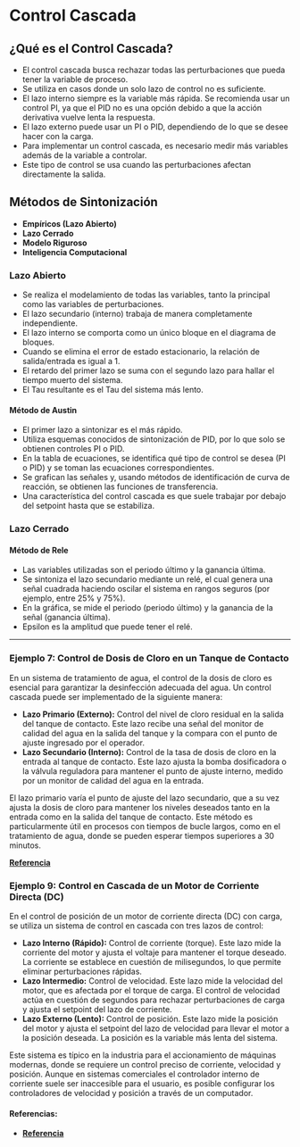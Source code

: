 # Control Cascada

## ¿Qué es el Control Cascada?

- El control cascada busca rechazar todas las perturbaciones que pueda tener la variable de proceso.
- Se utiliza en casos donde un solo lazo de control no es suficiente.
- El lazo interno siempre es la variable más rápida. Se recomienda usar un control PI, ya que el PID no es una opción debido a que la acción derivativa vuelve lenta la respuesta.
- El lazo externo puede usar un PI o PID, dependiendo de lo que se desee hacer con la carga.
- Para implementar un control cascada, es necesario medir más variables además de la variable a controlar.
- Este tipo de control se usa cuando las perturbaciones afectan directamente la salida.

## Métodos de Sintonización

- **Empíricos (Lazo Abierto)**
- **Lazo Cerrado**
- **Modelo Riguroso**
- **Inteligencia Computacional**

### Lazo Abierto

- Se realiza el modelamiento de todas las variables, tanto la principal como las variables de perturbaciones.
- El lazo secundario (interno) trabaja de manera completamente independiente.
- El lazo interno se comporta como un único bloque en el diagrama de bloques.
- Cuando se elimina el error de estado estacionario, la relación de salida/entrada es igual a 1.
- El retardo del primer lazo se suma con el segundo lazo para hallar el tiempo muerto del sistema.
- El Tau resultante es el Tau del sistema más lento.

#### Método de Austin

- El primer lazo a sintonizar es el más rápido.
- Utiliza esquemas conocidos de sintonización de PID, por lo que solo se obtienen controles PI o PID.
- En la tabla de ecuaciones, se identifica qué tipo de control se desea (PI o PID) y se toman las ecuaciones correspondientes.
- Se grafican las señales y, usando métodos de identificación de curva de reacción, se obtienen las funciones de transferencia.
- Una característica del control cascada es que suele trabajar por debajo del setpoint hasta que se estabiliza.

### Lazo Cerrado

#### Método de Rele

- Las variables utilizadas son el periodo último y la ganancia última.
- Se sintoniza el lazo secundario mediante un relé, el cual genera una señal cuadrada haciendo oscilar el sistema en rangos seguros (por ejemplo, entre 25% y 75%).
- En la gráfica, se mide el periodo (periodo último) y la ganancia de la señal (ganancia última).
- Epsilon es la amplitud que puede tener el relé.

---

### Ejemplo 7: Control de Dosis de Cloro en un Tanque de Contacto

En un sistema de tratamiento de agua, el control de la dosis de cloro es esencial para garantizar la desinfección adecuada del agua. Un control cascada puede ser implementado de la siguiente manera:

- **Lazo Primario (Externo):** Control del nivel de cloro residual en la salida del tanque de contacto. Este lazo recibe una señal del monitor de calidad del agua en la salida del tanque y la compara con el punto de ajuste ingresado por el operador.
- **Lazo Secundario (Interno):** Control de la tasa de dosis de cloro en la entrada al tanque de contacto. Este lazo ajusta la bomba dosificadora o la válvula reguladora para mantener el punto de ajuste interno, medido por un monitor de calidad del agua en la entrada.

El lazo primario varía el punto de ajuste del lazo secundario, que a su vez ajusta la dosis de cloro para mantener los niveles deseados tanto en la entrada como en la salida del tanque de contacto. Este método es particularmente útil en procesos con tiempos de bucle largos, como en el tratamiento de agua, donde se pueden esperar tiempos superiores a 30 minutos.

[**Referencia**](https://www.sciencedirect.com/topics/engineering/cascade-control)  

### Ejemplo 9: Control en Cascada de un Motor de Corriente Directa (DC)

En el control de posición de un motor de corriente directa (DC) con carga, se utiliza un sistema de control en cascada con tres lazos de control:

- **Lazo Interno (Rápido):** Control de corriente (torque). Este lazo mide la corriente del motor y ajusta el voltaje para mantener el torque deseado. La corriente se establece en cuestión de milisegundos, lo que permite eliminar perturbaciones rápidas.
- **Lazo Intermedio:** Control de velocidad. Este lazo mide la velocidad del motor, que es afectada por el torque de carga. El control de velocidad actúa en cuestión de segundos para rechazar perturbaciones de carga y ajusta el setpoint del lazo de corriente.
- **Lazo Externo (Lento):** Control de posición. Este lazo mide la posición del motor y ajusta el setpoint del lazo de velocidad para llevar el motor a la posición deseada. La posición es la variable más lenta del sistema.

Este sistema es típico en la industria para el accionamiento de máquinas modernas, donde se requiere un control preciso de corriente, velocidad y posición. Aunque en sistemas comerciales el controlador interno de corriente suele ser inaccesible para el usuario, es posible configurar los controladores de velocidad y posición a través de un computador.

#### Referencias:
- [**Referencia**](https://controlautomaticoeducacion.com/control-realimentado/control-en-cascada/)  